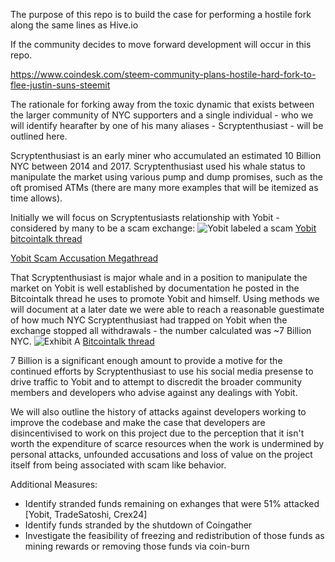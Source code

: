 The purpose of this repo is to build the case for performing a hostile fork along the same lines as Hive.io

If the community decides to move forward development will occur in this repo.

https://www.coindesk.com/steem-community-plans-hostile-hard-fork-to-flee-justin-suns-steemit 

The rationale for forking away from the toxic dynamic that exists between the larger community of NYC supporters and a single individual - who we will identify hearafter by one of his many aliases - Scryptenthusiast - will be outlined here.

Scryptenthusiast is an early miner who accumulated an estimated 10 Billion NYC between 2014 and 2017.  Scryptenthusiast used his whale status to manipulate the market using various pump and dump promises, such as the oft promised ATMs (there are many more examples that will be itemized as time allows).

Initially we will focus on Scryptentusiasts relationship with Yobit - considered by many to be a scam exchange:
![Yobit labeled a scam](https://media.discordapp.net/attachments/514103985104224256/700322880709328966/p.png?width=2160&height=284)
[Yobit bitcointalk thread](https://bitcointalk.org/index.php?topic=914975.0)

[Yobit Scam Accusation Megathread](https://bitcointalk.org/index.php?topic=5134358.0)

That Scryptenthusiast is major whale and in a position to manipulate the market on Yobit is well established by documentation he posted in the Bitcointalk thread he uses to promote Yobit and himself. Using methods we will document at a later date we were able to reach a reasonable guestimate of how much NYC Scryptenthusiast had trapped on Yobit when the exchange stopped all withdrawals - the number calculated was ~7 Billion NYC.
![Exhibit A](https://ip.bitcointalk.org/?u=https%3A%2F%2Fcdn.discordapp.com%2Fattachments%2F409847522282962955%2F601175424474546177%2Funknown.png&t=612&c=M6ufuweHAVhU5Q)
[Bitcointalk thread](https://bitcointalk.org/index.php?topic=2016963.msg53806740#msg53806740)

7 Billion is a significant enough amount to provide a motive for the continued efforts by Scryptenthusiast to use his social media presense to drive traffic to Yobit and to attempt to discredit the broader community members and developers who advise against any dealings with Yobit.

We will also outline the history of attacks against developers working to improve the codebase and make the case that developers are disincentivised to work on this project due to the perception that it isn't worth the expenditure of scarce resources when the work is undermined by personal attacks, unfounded accusations and loss of value on the project itself from being associated with scam like behavior.

Additional Measures:

* Identify stranded funds remaining on exhanges that were 51% attacked [Yobit, TradeSatoshi, Crex24]
* Identify funds stranded by the shutdown of Coingather
* Investigate the feasibility of freezing and redistribution of those funds as mining rewards or removing those funds via coin-burn
